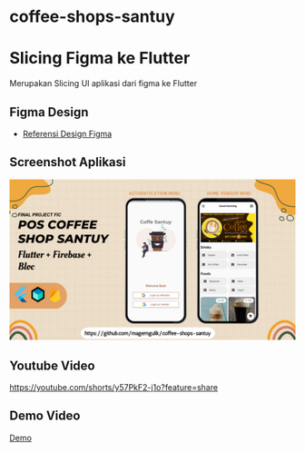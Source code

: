 # coffee-shops-santuy
# Slicing Figma ke Flutter 
Merupakan Slicing UI aplikasi dari figma ke Flutter
## Figma Design
- [Referensi Design Figma](https://ui8.net/rakibull-hassan-80d341/products/e---learning-app)
## Screenshot Aplikasi
![App Screenshot](https://raw.githubusercontent.com/magerngulik/coffee-shops-santuy/main/assets/image/thumb.png?token=GHSAT0AAAAAABXO53QBGVHGKEUXFQGKWSTUY6KC6WQ)
## Youtube Video
https://youtube.com/shorts/y57PkF2-j1o?feature=share
## Demo Video
[Demo](https://youtube.com/shorts/y57PkF2-j1o?feature=share)
